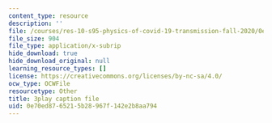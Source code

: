 ```yaml
---
content_type: resource
description: ''
file: /courses/res-10-s95-physics-of-covid-19-transmission-fall-2020/0e70ed8765215b28967f142e2b8aa794_K10Q4EUFE6k.vtt
file_size: 904
file_type: application/x-subrip
hide_download: true
hide_download_original: null
learning_resource_types: []
license: https://creativecommons.org/licenses/by-nc-sa/4.0/
ocw_type: OCWFile
resourcetype: Other
title: 3play caption file
uid: 0e70ed87-6521-5b28-967f-142e2b8aa794
---
```

